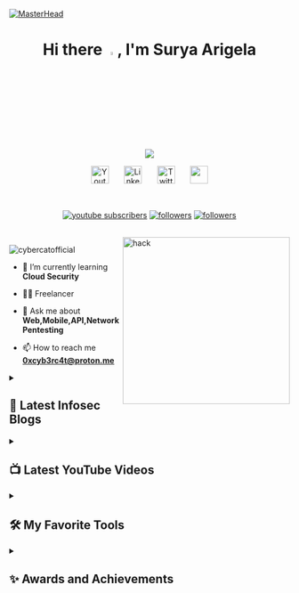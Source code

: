 [![MasterHead](https://user-images.githubusercontent.com/113350806/236842414-18101a37-92f5-4de7-a46d-eeaca6e16cbd.gif)](https://google.com)

<h1 align="center">Hi there <a href="https://www.gautamkrishnar.com/"><img src="https://media.giphy.com/media/hvRJCLFzcasrR4ia7z/giphy.gif" width="4%"></a>, I'm Surya Arigela</h1>

<p align="center">
    <img src="https://readme-typing-svg.demolab.com?font=Montserrat&weight=500&size=27&pause=1000&color=f75c7e&center=true&width=435&lines=Cybersecurity+Analyst;Bugbounty+Hunter;2%2B+Years+of+Experience;Always+learning+new+things" />
</p>

<!-- Social icons section -->
<p align="center">
  <a href="https://www.youtube.com/c/hackingspottelugu"><img width="32px" alt="Youtube" title="Youtube" src="https://i.imgur.com/qiXu7b2.png"/></a>
  &#8287;&#8287;&#8287;&#8287;&#8287;
  <a href="https://www.linkedin.com/in/suryaarigela"><img width="32px" alt="LinkedIn" title="LinkedIn" src="https://i.imgur.com/yRpa1dQ.png"/></a>
  &#8287;&#8287;&#8287;&#8287;&#8287;
  <a href="https://twitter.com/0xcybrc4t"><img width="32px" alt="Twitter" title="Twitter" src="https://i.imgur.com/AixJgnm.png"/></a>
  &#8287;&#8287;&#8287;&#8287;&#8287;
  <a href="https://discord.com/invite/fyUtz5Tv9c" alt="Discord" title="Free Cybersecurity Resources"><img width="32px" src="https://i.imgur.com/OViZO8J.png"/></a>
</p>

<br/>

<!-- Social badges section -->
<p align="center">
  <a href="https://www.youtube.com/c/hackingspottelugu?sub_confirmation=1">
    <img alt="youtube subscribers" title="Subscribe to my YouTube channel" src="https://img.shields.io/badge/-Subscribe-pink?style=for-the-badge&logo=youtube&logoColor=black"/></a>
  <a href="https://cyb3rc4t.medium.com/">
    <img alt="followers" title="Follow me on Medium" src="https://img.shields.io/badge/-Follow-pink?style=for-the-badge&logo=medium&logoColor=black"/></a>
  <a href="https://drive.google.com/file/d/17gwi8RF5hxc_8TOs0U-0ILsqIvTUCQtB/view">
    <img alt="followers" title="Resume" src="https://img.shields.io/badge/-Resume-pink?style=for-the-badge&logo=book&logoColor=black"/></a>
</p>

<br/>

<img align="right" alt="hack" width="300" src="https://cdn.dribbble.com/users/7813810/screenshots/17447483/media/2f93ce55516c9b590bec1c8950a67a62.gif">
<p align="left"> <img src="https://komarev.com/ghpvc/?username=cybercatofficial&label=Profile%20views&color=0e75b6&style=flat" alt="cybercatofficial" /> </p>

- 🌱 I’m currently learning **Cloud Security**

- 👨‍💻 Freelancer 

- 💬 Ask me about **Web,Mobile,API,Network Pentesting**

- 📫 How to reach me **0xcyb3rc4t@proton.me**


<details> 
  <summary><h2>📕 Latest Infosec Blogs</h2></summary>
<a href="https://cyb3rc4t.medium.com"><img src="https://encrypted-tbn0.gstatic.com/images?q=tbn:ANd9GcR2AtumDqFuB142YqMDvbDC-6NICInEbvVXFw&s" height="180px" width="300px" alt="Test" title="Price Manipulation Bug"></a>
  <p>📕 Follow My Blog for Exciting Techniques & Bypasses</p>
  <a href="https://cyb3rc4t.medium.com/"><img src="https://custom-icon-badges.demolab.com/badge/-Follow-black?style=for-the-badge&logo=medium&logoColor=white"/></a>
  
</details>
  
<details> 
  <summary><h2>📺 Latest YouTube Videos</h2></summary>
  <!-- prettier-ignore-start -->
<a href="https://www.youtube.com/watch?v=gGEysD4nwUQ"><img src="https://www.itedgenews.africa/wp-content/uploads/2023/06/Account-Take-Over.png" height="180px" width="300px" alt="GitHub Star Swag Unboxing and Giveaways" title="Stored XSS to Account Takeover"></a>
<a href="https://www.youtube.com/watch?v=JFf4g5iI7Do"><img src="https://cdn.prod.website-files.com/5ff66329429d880392f6cba2/62a2057a00d065a08a826440_reflected%20XSS%20%20Preview.jpg" height="180px" width="300px" alt="GitHub Star Swag Unboxing and Giveaways" title="Reflected XSS in Patreon"></a>
  <!-- prettier-ignore-end -->
  <p>📺 Subsribe for more POCs</p>
  <a href="https://www.youtube.com/c/hackingspottelugu?sub_confirmation=1"><img src="https://custom-icon-badges.demolab.com/badge/-Subscribe-red?style=for-the-badge&logo=video&logoColor=white"/></a>
</details>

<details> 
  <summary><h2>🛠️ My Favorite Tools</h2></summary>
  <h3>👨‍💻 Testing</h3>

  <p>
      <a href="https://github.com/search?q=user%3ADenverCoder1+language%3Abash"><img alt="Bash" src="https://img.shields.io/badge/Web Application-121011.svg?logo=&logoColor=white"></a>
      <a href="https://github.com/search?q=user%3ADenverCoder1+language%3Ac"><img alt="C" src="https://custom-icon-badges.demolab.com/badge/API-03599C.svg?logo=&logoColor=white"></a>
      <a href="https://github.com/search?q=user%3ADenverCoder1+language%3Acss"><img alt="CSS" src="https://img.shields.io/badge/Mobile-1572B6.svg?logo=&logoColor=white"></a>
      <a href="https://github.com/search?q=user%3ADenverCoder1+language%3Ahtml"><img alt="HTML" src="https://img.shields.io/badge/Network-E34F26.svg?logo=5&logoColor=white"></a>
      <a href="https://github.com/search?q=user%3ADenverCoder1+language%3Ajava"><img alt="Java" src="https://custom-icon-badges.demolab.com/badge/Cloud-007396.svg?logo=&logoColor=white"></a>

  </p>

  <h3>👨‍💻 Programming and Markup Languages</h3>

  <p>
      <a href="https://github.com/search?q=user%3ADenverCoder1+language%3Abash"><img alt="Bash" src="https://img.shields.io/badge/Bash-121011.svg?logo=gnu-bash&logoColor=white"></a>
      <a href="https://github.com/search?q=user%3ADenverCoder1+language%3Ac"><img alt="C" src="https://custom-icon-badges.demolab.com/badge/C-03599C.svg?logo=c-in-hexagon&logoColor=white"></a>
      <a href="https://github.com/search?q=user%3ADenverCoder1+language%3Acss"><img alt="CSS" src="https://img.shields.io/badge/CSS-1572B6.svg?logo=css3&logoColor=white"></a>
      <a href="https://github.com/search?q=user%3ADenverCoder1+language%3Ahtml"><img alt="HTML" src="https://img.shields.io/badge/HTML-E34F26.svg?logo=html5&logoColor=white"></a>
      <a href="https://github.com/search?q=user%3ADenverCoder1+language%3Ajava"><img alt="Java" src="https://custom-icon-badges.demolab.com/badge/Java-007396.svg?logo=java&logoColor=white"></a>
      <a href="https://github.com/search?q=user%3ADenverCoder1+language%3Ajavascript"><img alt="JavaScript" src="https://img.shields.io/badge/JavaScript-F7DF1E.svg?logo=javascript&logoColor=black"></a>
      <a href="https://github.com/search?q=user%3ADenverCoder1+language%3Atex"><img alt="LaTeX" src="https://img.shields.io/badge/LaTeX-008080.svg?logo=LaTeX&logoColor=white"></a>
      <a href="https://github.com/search?q=user%3ADenverCoder1+language%3Amarkdown"><img alt="Markdown" src="https://img.shields.io/badge/Markdown-000000.svg?logo=markdown&logoColor=white"></a>
      <a href="https://github.com/search?q=user%3ADenverCoder1+language%3Aphp"><img alt="PHP" src="https://img.shields.io/badge/PHP-777BB4.svg?logo=php&logoColor=white"></a>
      <a href="https://github.com/search?q=user%3ADenverCoder1+language%3Apython"><img alt="Python" src="https://img.shields.io/badge/Python-14354C.svg?logo=python&logoColor=white"></a>
      <a href="https://github.com/search?q=user%3ADenverCoder1+language%3Asql"><img alt="SQL" src="https://custom-icon-badges.demolab.com/badge/SQL-025E8C.svg?logo=database&logoColor=white"></a>
  </p>

<h3>🧰 Frameworks and Libraries</h3>

  <p>
      <a href="#"><img alt="Owasp Top 10" src="https://img.shields.io/badge/OWASP TOP10-7952B3.svg?logo=bootstrap&logoColor=white"></a>
      <a href="#"><img alt="Mitre Attacks" src="https://img.shields.io/badge/Mitre Attacks-7952B3.svg?logo=bootstrap&logoColor=white"></a>
      <a href="#"><img alt="SANS Top 25" src="https://img.shields.io/badge/SANS Top 25-013243.svg?logo=numpy&logoColor=white"></a>
      <a href="#"><img alt="Bootstrap" src="https://img.shields.io/badge/Bootstrap-7952B3.svg?logo=bootstrap&logoColor=white"></a>
      <a href="#"><img alt="NumPy" src="https://img.shields.io/badge/Numpy-013243.svg?logo=numpy&logoColor=white"></a>
      <a href="#"><img alt="Pandas" src="https://img.shields.io/badge/Pandas-150458.svg?logo=pandas&logoColor=white"></a>
      <a href="#"><img alt="Symfony" src="https://img.shields.io/badge/Symfony-111111.svg?logo=symfony&logoColor=white"></a>
      <a href="#"><img alt="Wordpress" src="https://img.shields.io/badge/Wordpress-21759B?logo=wordpress&logoColor=white"></a>
  </p>

<h3>🗄️ Databases and Cloud Hosting</h3>

  <p>
      <a href="#"><img alt="Heroku" src="https://img.shields.io/badge/Heroku-430098.svg?logo=heroku&logoColor=white"></a>
      <a href="#"><img alt="MongoDB" src ="https://img.shields.io/badge/MongoDB-4ea94b.svg?logo=mongodb&logoColor=white"></a>
      <a href="#"><img alt="MySQL" src="https://img.shields.io/badge/MySQL-00f.svg?logo=mysql&logoColor=white"></a>
      <a href="#"><img alt="Notion" src="https://img.shields.io/badge/Notion-010101.svg?logo=notion&logoColor=white"></a>
      <a href="#"><img alt="Oracle" src ="https://img.shields.io/badge/Oracle-F00000.svg?logo=oracle&logoColor=white"></a>
      <a href="#"><img alt="PostgreSQL" src ="https://img.shields.io/badge/PostgreSQL-316192.svg?logo=postgresql&logoColor=white"></a>
      <a href="#"><img alt="Render" src="https://img.shields.io/badge/Render-00979D.svg?logo=render&logoColor=white"></a>
      <a href="#"><img alt="SQLite" src ="https://img.shields.io/badge/SQLite-07405e.svg?logo=sqlite&logoColor=white"></a>
      <a href="#"><img alt="Vercel" src="https://img.shields.io/badge/Vercel-000000.svg?logo=vercel&logoColor=white"></a>
 </p>

<h3>💻 Software and Tools</h3>

  <p>
      <a href="#"><img alt="Burpsuite" src="https://img.shields.io/badge/Burpsuite-1793D1?logo=mac&logoColor=white"></a>
      <a href="#"><img alt="Zap Proxy" src="https://img.shields.io/badge/Zap Proxy-8034A9?logo=mac&logoColor=white"></a>
      <a href="#"><img alt="SQLMAP" src="https://img.shields.io/badge/Sqlmap-8034A9.svg?logo=windows&logoColor=white"></a>
      <a href="#"><img alt="NMAP" src="https://img.shields.io/badge/Nmap-3DDC84?logo=android&logoColor=white"></a>
      <a href="#"><img alt="Android Studio" src="https://img.shields.io/badge/Android%20Studio-008678.svg?logo=android-studio&logoColor=white"></a>
      <a href="#"><img alt="Arch Linux" src="https://img.shields.io/badge/Arch%20Linux-1793D1.svg?logo=arch-linux&logoColor=white"></a>
      <a href="#"><img alt="Genymotion" src="https://img.shields.io/badge/Genymotion-FB542B?logo=&logoColor=white"></a>
      <a href="#"><img alt="Nessus" src="https://img.shields.io/badge/Nessus-5865F2.svg?logo=&logoColor=white"></a>
      <a href="#"><img alt="Git" src="https://img.shields.io/badge/Git-F05033.svg?logo=git&logoColor=white"></a>
      <a href="#"><img alt="GitHub Desktop" src="https://img.shields.io/badge/GitHub%20Desktop-8034A9.svg?logo=github&logoColor=white"></a>
      <a href="#"><img alt="Google Sheets" src="https://img.shields.io/badge/Sheets-34A853.svg?logo=google%20sheets&logoColor=white"></a>
      <a href="#"><img alt="Jupyter" src="https://img.shields.io/badge/Jupyter-F37626.svg?logo=Jupyter&logoColor=white"></a>
      <a href="#"><img alt="Postman" src="https://img.shields.io/badge/Postman-FF6C37?logo=postman&logoColor=white"></a>
      <a href="#"><img alt="Acunetix" src="https://img.shields.io/badge/Acunetix-FE7A16?logo=stack-overflow&logoColor=white"></a>
      <a href="#"><img alt="Visual Studio Code" src="https://img.shields.io/badge/Visual%20Studio%20Code-0078d7.svg?logo=visual-studio-code&logoColor=white"></a>
  </p>
 
</details>

<details> 
  <summary><h2>✨ Awards and Achievements</h2></summary>
  <p>Reported & Secured 60+ Websites,Applications via Bugcrowd,Hackerone,Intigriti and NCIIPC
</p>
